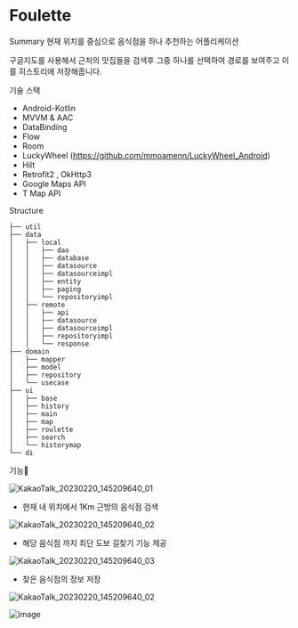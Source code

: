 # Foulette

Summary
현재 위치를 중심으로 음식점을 하나 추천하는 어플리케이션

구글지도를 사용해서 근처의 맛집들을 검색후 그중 하나를 선택하여
경로를 보여주고 이를 히스토리에 저장해줍니다.

기술 스택
- Android-Kotlin
- MVVM & AAC
- DataBinding
- Flow
- Room
- LuckyWheel (https://github.com/mmoamenn/LuckyWheel_Android)
- Hilt
- Retrofit2 , OkHttp3
- Google Maps API
- T Map API


Structure
```
├── util
├── data
│   ├── local
│   │   ├── dao
│   │   ├── database
│   │   ├── datasource
│   │   ├── datasourceimpl
│   │   ├── entity
│   │   ├── paging
│   │   └── repositoryimpl
│   ├── remote
│   │   ├── api
│   │   ├── datasource
│   │   ├── datasourceimpl
│   │   ├── repositoryimpl
│   │   └── response
├── domain
│   ├── mapper
│   ├── model
│   ├── repository
│   └── usecase
├── ui
│   ├── base
│   ├── history
│   ├── main
│   ├── map
│   ├── roulette
│   ├── search
│   └── historymap
└── di
```

기능🔧

![KakaoTalk_20230220_145209640_01](https://user-images.githubusercontent.com/55780312/221406045-c4ec1fa6-8d96-4d4c-9d74-154373ebeef4.jpg)

- 현재 내 위치에서 1Km 근방의 음식점 검색

![KakaoTalk_20230220_145209640_02](https://user-images.githubusercontent.com/55780312/221406053-496291c3-9aae-48d8-8709-9197ba7d992f.jpg)
- 해당 음식점 까지 최단 도보 길찾기 기능 제공

![KakaoTalk_20230220_145209640_03](https://user-images.githubusercontent.com/55780312/221406057-d8d0e642-a828-43e6-851a-62ed36ac8e01.jpg)

- 찾은 음식점의 정보 저장


![KakaoTalk_20230220_145209640_02](https://user-images.githubusercontent.com/55780312/221406053-496291c3-9aae-48d8-8709-9197ba7d992f.jpg)



![image](https://user-images.githubusercontent.com/55780312/211495515-205502c2-4f94-4263-80fd-228afe89666c.png)

